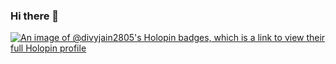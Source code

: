 ### Hi there 👋

<!--
**divyjain2805/Divyjain2805** is a ✨ _special_ ✨ repository because its `README.md` (this file) appears on your GitHub profile.

Here are some ideas to get you started:

- 🔭 I’m currently working on ...
- 🌱 I’m currently learning ...
- 👯 I’m looking to collaborate on ...
- 🤔 I’m looking for help with ...
- 💬 Ask me about ...
- 📫 How to reach me: ...
- 😄 Pronouns: ...
- ⚡ Fun fact: ...
-->
[![An image of @divyjain2805's Holopin badges, which is a link to view their full Holopin profile](https://holopin.me/divyjain2805)](https://holopin.io/@divyjain2805)
